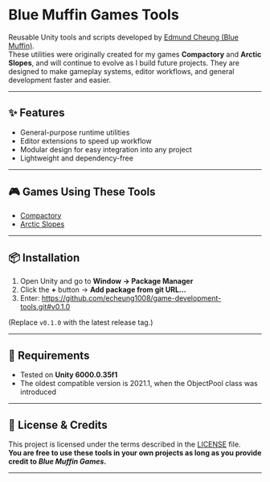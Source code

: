 # Blue Muffin Games Tools

Reusable Unity tools and scripts developed by [Edmund Cheung (Blue Muffin)](https://bluemuffindev.wixsite.com/home).  
These utilities were originally created for my games **Compactory** and **Arctic Slopes**, and will continue to evolve as I build future projects. They are designed to make gameplay systems, editor workflows, and general development faster and easier.

---

## ✨ Features
- General-purpose runtime utilities
- Editor extensions to speed up workflow
- Modular design for easy integration into any project
- Lightweight and dependency-free

---

## 🎮 Games Using These Tools
- [Compactory](https://store.steampowered.com/app/3137310/Compactory/)  
- [Arctic Slopes](https://blue-muffin-games.itch.io/arctric-slopes)  

---

## 📦 Installation
1. Open Unity and go to **Window → Package Manager**  
2. Click the **+** button → **Add package from git URL…**  
3. Enter:  https://github.com/echeung1008/game-development-tools.git#v0.1.0

(Replace `v0.1.0` with the latest release tag.)

---

## 🚀 Requirements
- Tested on **Unity 6000.0.35f1**
- The oldest compatible version is 2021.1, when the ObjectPool<T> class was introduced

---

## 📜 License & Credits
This project is licensed under the terms described in the [LICENSE](./LICENSE) file.  
**You are free to use these tools in your own projects as long as you provide credit to *Blue Muffin Games*.**

---
